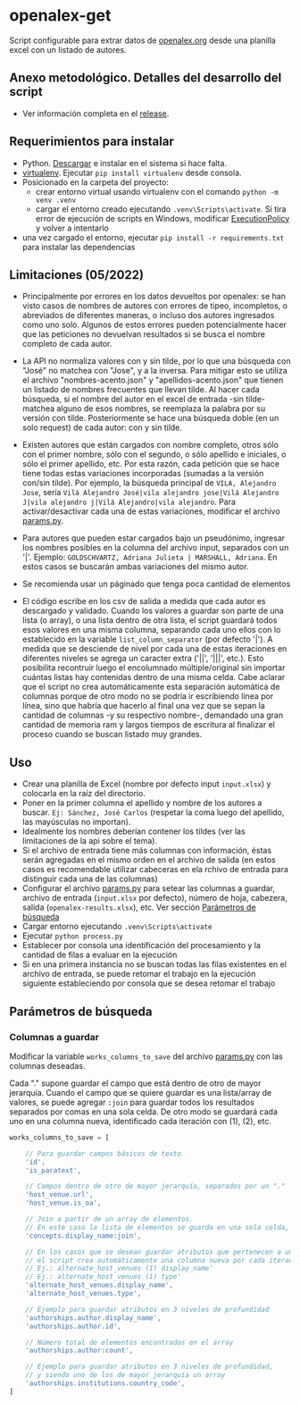 # openalex-get
Script configurable para extrar datos de [openalex.org](https://openalex.org/rest-api) desde una planilla excel con un listado de autores.

## Anexo metodológico. Detalles del desarrollo del script
- Ver información completa en el [release](https://github.com/GastonZalba/openalex-get/releases/tag/v1.0.0).

## Requerimientos para instalar
- Python. [Descargar](https://www.python.org/downloads/) e instalar en el sistema si hace falta.
- [virtualenv](https://virtualenv.pypa.io/en/latest/). Ejecutar `pip install virtualenv` desde consola.
- Posicionado en la carpeta del proyecto:
    - crear entorno virtual usando virtualenv con el comando `python -m venv .venv`
    - cargar el entorno creado ejecutando `.venv\Scripts\activate`. Si tira error de ejecución de scripts en Windows, modificar [ExecutionPolicy](https://www.alexmedina.net/habilitar-la-ejecucion-de-scripts-para-powershell/) y volver a intentarlo
 - una vez cargado el entorno, ejecutar `pip install -r requirements.txt` para instalar las dependencias


## Limitaciones (05/2022)
- Principalmente por errores en los datos devueltos por openalex: se han visto casos de nombres de autores con errores de tipeo, incompletos, o abreviados de diferentes maneras, o incluso dos autores ingresados como uno solo. Algunos de estos errores pueden potencialmente hacer que las peticiones no devuelvan resultados si se busca el nombre completo de cada autor.

- La API no normaliza valores con y sin tilde, por lo que una búsqueda con "José" no matchea con "Jose", y a la inversa. Para mitigar esto se utiliza el archivo "nombres-acento.json" y "apellidos-acento.json" que tienen un listado de nombres frecuentes que llevan tilde. Al hacer cada búsqueda, si el nombre del autor en el excel de entrada -sin tilde- matchea alguno de esos nombres, se reemplaza la palabra por su versión con tilde. Posteriormente se hace una búsqueda doble (en un solo request) de cada autor: con y sin tilde.

- Existen autores que están cargados con nombre completo, otros sólo con el primer nombre, sólo con el segundo, o sólo apellido e iniciales, o sólo el primer apellido, etc. Por esta razón, cada petición que se hace tiene todas estas variaciones incorporadas (sumadas a la versión con/sin tilde). Por ejemplo, la búsqueda principal de `VILA, Alejandro Jose`, sería `Vilá Alejandro José|vila alejandro jose|Vilá Alejandro J|vila alejandro j|Vilá Alejandro|vila alejandro`. Para activar/desactivar cada una de estas variaciones, modificar el archivo [params.py](params.py).

- Para autores que pueden estar cargados bajo un pseudónimo, ingresar los nombres posibles en la columna del archivo input, separados con un '|'. Ejemplo: `GOLDSCHVARTZ, Adriana Julieta | MARSHALL, Adriana`. En estos casos se buscarán ambas variaciones del mismo autor.

- Se recomienda usar un páginado que tenga poca cantidad de elementos

- El código escribe en los csv de salida a medida que cada autor es descargado y validado. Cuando los valores a guardar son parte de una lista (o array), o una lista dentro de otra lista, el script guardará todos esos valores en una misma columna, separando cada uno ellos con lo establecido en la variable `list_column_separator` (por defecto '|'). A medida que se desciende de nivel por cada una de estas iteraciones en diferentes niveles se agrega un caracter extra ('||', '|||', etc.). Esto posibilita recontruir luego el encolumnado múltiple/original sin importar cuántas listas hay contenidas dentro de una misma celda. Cabe aclarar que el script no crea automáticamente esta separación automática de columnas porque de otro modo no se podría ir escribiendo línea por línea, sino que habría que hacerlo al final una vez que se sepan la cantidad de columnas -y su respectivo nombre-, demandado una gran cantidad de memoria ram y largos tiempos de escritura al finalizar el proceso cuando se buscan listado muy grandes.

## Uso
- Crear una planilla de Excel (nombre por defecto input `input.xlsx`) y colocarla en la raíz del directorio. 
- Poner en la primer columna el apellido y nombre de los autores a buscar. `Ej: Sánchez, José Carlos` (respetar la coma luego del apellido, las mayúsculas no importan).
- Idealmente los nombres deberían contener los tildes (ver las limitaciones de la api sobre el tema).
- Si el archivo de entrada tiene más columnas con información, éstas serán agregadas en el mismo orden en el archivo de salida (en estos casos es recomendable utilizar cabeceras en ela rchivo de entrada para distinguir cada una de las columnas)
- Configurar el archivo [params.py](params.py) para setear las columnas a guardar, archivo de entrada (`input.xlsx` por defecto), número de hoja, cabezera, salida (`openalex-results.xlsx`), etc. Ver sección [Parámetros de búsqueda](#parámetros-de-búsqueda)
- Cargar entorno ejecutando `.venv\Scripts\activate`
- Ejecutar `python process.py`
- Establecer por consola una identificación del procesamiento y la cantidad de filas a evaluar en la ejecución
- Si en una primera instancia no se buscan todas las filas existentes en el archivo de entrada, se puede retomar el trabajo en la ejecución siguiente estableciendo por consola que se desea retomar el trabajo

## Parámetros de búsqueda

### Columnas a guardar
Modificar la variable `works_columns_to_save` del archivo [params.py](params.py) con las columnas deseadas.

Cada "." supone guardar el campo que está dentro de otro de mayor jerarquía.
Cuando el campo que se quiere guardar es una lista/array de valores, se puede agregar `:join` para guardar todos los resultados separados por comas en una sola celda. De otro modo se guardará cada uno en una columna nueva, identificado cada iteración con (1), (2), etc.
```js
works_columns_to_save = [

    // Para guardar campos básicos de texto
    'id', 
    'is_paratext',

    // Campos dentro de otro de mayor jerarquía, separados por un "."
    'host_venue.url',
    'host_venue.is_oa',

    // Join a partir de un array de elementos. 
    // En este caso la lista de elementos se guarda en una sola celda, separados por coma
    'concepts.display_name:join',   

    // En los casos que se desean guardar atributos que pertenecen a un array de una categoría superior,
    // el script crea automáticamente una columna nueva por cada iteración.
    // Ej.: alternate_host_venues (1) display_name'
    // Ej.: alternate_host_venues (1) type'
    'alternate_host_venues.display_name',
    'alternate_host_venues.type',

    // Ejemplo para guardar atributos en 3 niveles de profundidad
    'authorships.author.display_name',
    'authorships.author.id',

    // Número total de elementos encontrados en el array
    'authorships.author:count',

    // Ejemplo para guardar atributos en 3 niveles de profundidad, 
    // y siendo uno de los de mayor jerarquía un array
    'authorships.institutions.country_code',
]
```
